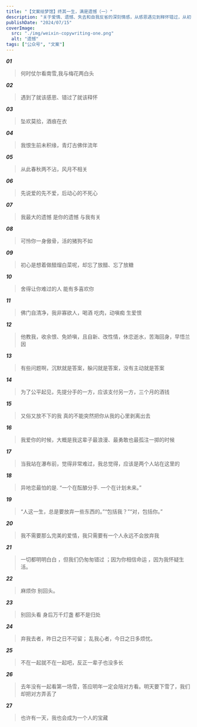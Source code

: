 ```yaml
---
title: "【文案绘梦馆】终其一生，满是遗憾（一）"
description: "关于爱情、遗憾、失去和自我反省的深刻情感，从感恩遇见到释怀错过，从初恋的热烈到分手的痛苦，从对未来的希望到对过往的遗憾"
publishDate: "2024/07/15"
coverImage:
  src: "./img/weixin-copywriting-one.png"
  alt: "遗憾"
tags: ["公众号", "文案"]
---
```



***01***

>何时仗尔看南雪,我与梅花两白头



***02***

> 遇到了就该感恩、错过了就该释怀



***03***

> 坠欢莫拾，酒痕在衣



***04***

> 我恨生前未积缘，青灯古佛伴流年



***05***

> 从此春秋两不沾，风月不相关



***06***

> 先说爱的先不爱，后动心的不死心



***07***

> 我最大的遗憾 是你的遗憾 与我有关



***08***

> 可怜你一身傲骨，活的猪狗不如



***09***

> 初心是想着做醋熘白菜呢，却忘了放醋、忘了放糖



***10***

> 舍得让你难过的人 能有多喜欢你



***11***

> 佛门自清净，我非寡欲人，喝酒 吃肉，动嗔痴 生爱恨



***12***

> 他教我，收余恨、免娇嗔，且自新、改性情，休恋逝水，苦海回身，早悟兰因



***13***

> 有些问题啊，沉默就是答案，躲闪就是答案，没有主动就是答案



***14***

> 为了公平起见，先提分手的一方，应该支付另一方，三个月的酒钱



***15***

> 又俗又放不下的我 真的不能突然把你从我的心里剥离出去



***16***

> 我爱你的时候，大概是我这辈子最浪漫、最勇敢也最孤注一掷的时候



***17***

> 当我站在瀑布前，觉得非常难过，我总觉得，应该是两个人站在这里的



***18***

> 异地恋最怕的是. “一个在酝酿分手. 一个在计划未来。”



***19***

> “人这一生，总是要放弃一些东西的。”“包括我？”“对，包括你。”



***20***

> 我不需要那么完美的爱情，我只需要有一个人永远不会放弃我



***21***

> 一切都明明白白 ，但我们仍匆匆错过 ；因为你相信命运 ，因为我怀疑生活。



***22***

> 麻烦你 别回头。



***23***

> 别回头看 身后万千灯盏 都不是归处



***24***

>弃我去者，昨日之日不可留； 乱我心者，今日之日多烦忧。



***25***

> 不在一起就不在一起吧，反正一辈子也没多长



***26***

> 去年没有一起看第一场雪，答应明年一定会陪对方看。明天要下雪了，我们却把对方弄丢了



**27**

> 也许有一天，我也会成为一个人的宝藏


